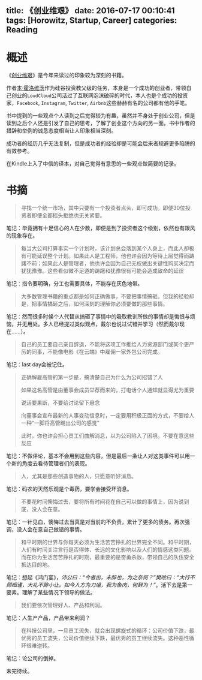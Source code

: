 title: 《创业维艰》
date: 2016-07-17 00:10:41
tags: [Horowitz, Startup, Career]
categories: Reading
---

# 概述

《[创业维艰](https://book.douban.com/subject/26306686/)》是今年来读过的印象较为深刻的书籍。

作者[本·霍洛维茨](https://en.wikipedia.org/wiki/Ben_Horowitz)作为硅谷投资教父级的任务，本身是一个成功的创业者，带领自己创业的`LoudCloud`公司活过了互联网泡沫破碎的时代，本人也是个成功的投资家，`Facebook`, `Instagram`, `Twitter`, `Airbnb`这些赫赫有名的公司都有他的手笔。

书中提到的一些观点个人读到之后觉得较为有趣，虽然并不身处于创业公司，但是读到之后个人还是引发了自己的思考，了解了创业这个方向的另一面。书中作者的措辞和举例的诚恳态度相当让人印象相当深刻。

成功者的经历几乎无法复制，但是成功者的经验却是可能会后来者规避更多陷阱的有效参考。

在Kindle上入了中信的译本，对自己觉得有意思的一些观点做简要的记录。

# 书摘

> 寻找一个统一市场，其中只要有一个投资者点头，即可成功。即便30位投资者即便全都摇头拒绝也无关紧要。

笔记：毕竟拥有十足信心的人在少数，即便是到了投资者这个级别，依然也有跟风的现象存在。

> 每当大公司打算事实一个计划时，该计划总会落到某个人身上，而此人却极有可能延误整个计划。如果此人是工程师，他也许会因为等待上层觉得而踌躇不前；如果此人是管理者，他也许会因为自己无权做出关键性购买决定而犹犹豫豫。这些看似微不足道的踌躇和犹豫很有可能会造成致命的延误

笔记：指令要明确，分工也需要具体，不能存在灰色地带。

> 大多数管理书籍的重点都是如何正确做事，不要把事情搞砸。但我的经验却是，把事情搞砸之后，如何深刻的理解你必须要做的那些事情。

笔记：然而很多时候个人代替从搞砸了事情中的吸取教训所做的事情却是悔恨与烦恼，并无用处。多人已经提过类似观点，戴尔也说过试错并学习（然而戴尔现在……）。

> 自己的员工要自己亲自辞退，不能将这项工作推给人力资源部门或某个更严厉的同事，不能像电影《在云端》中雇佣一家外包公司完成。

笔记：last day会被记住。

> 正确解雇高管的第一步是，搞清楚自己为什么为公司招错了人
>
> 如果这名高管是由董事会成员举荐而来的，打电话个人通知就显得尤为重要
>
> 说话要果断，不要给讨论留下悬念
>
> 向董事会宣布最新的人事变动信息时，一定要用积极正面的方式，不要给人一种“一脚将高管踢出公司的感觉”
>
> 此时，你也许会担心员工们曲解消息，以为公司陷入了困境。不要在意这些反应

笔记：不做评论，基本不会用到这些内容，但是最后一条让人对这类事件可以用一个新的角度去看待管理者们的表现。

> 人，尤其是那些创造事物的人，只愿意听好消息。

笔记：码农的天然乐观是个毒药，要学会接受坏消息。

> 不要花时间懊悔过去，要将所有时间花在自己可以做的事情上，因为说到底，没人会在意。

笔记：一针见血，懊悔过去当真是对当前的不负责，累计了更多的债务。再次强调，没人会在意自己做错的事情。

> 和平时期的世界与你每天必须为生活苦苦挣扎的世界完全不同。和平时期，人们有时间关注言行是否得体、长远的文化影响以及人们的情感这类问题。而在你为生活苦苦挣扎的时期，最重要的是奋勇杀敌，带领自己的队伍安全抵达目的地。

笔记：想起《鸿门宴》，*沛公曰：“今者出，未辞也，为之奈何？”樊哙曰：“大行不顾细谨，大礼不辞小让。如今人方为刀俎，我为鱼肉，何辞为！”*。活下去是第一要素。理解了某些情况下领导的做法。

> 我们要依次管理好人、产品和利润。

笔记：人生产产品，产品带来利润？

> 在科技公司里，一旦员工流失，就会出现螺旋式的循环：公司价值下跌，最优秀的员工流失，公司价值继续下跌，最优秀的员工继续流失。这种恶性循环很难逆转。

笔记：论公司的倒掉。

未完待续。


